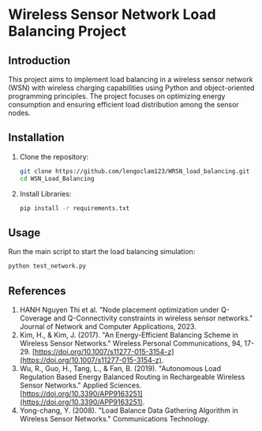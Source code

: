 

# Wireless Sensor Network Load Balancing Project

## Introduction

This project aims to implement load balancing in a wireless sensor network (WSN) with wireless charging capabilities using Python and object-oriented programming principles. The project focuses on optimizing energy consumption and ensuring efficient load distribution among the sensor nodes.

## Installation

1. Clone the repository:
    ```sh
    git clone https://github.com/lengoclam123/WRSN_load_balancing.git
    cd WSN_Load_Balancing
    ```

2. Install Libraries:
    ```sh
    pip install -r requirements.txt
    ```

## Usage 

Run the main script to start the load balancing simulation:
   ```sh
   python test_network.py
   ```

## References

1. HANH Nguyen Thi et al. "Node placement optimization under Q-Coverage and Q-Connectivity constraints in wireless sensor networks." Journal of Network and Computer Applications, 2023.
2. Kim, H., & Kim, J. (2017). "An Energy-Efficient Balancing Scheme in Wireless Sensor Networks." Wireless Personal Communications, 94, 17-29. [https://doi.org/10.1007/s11277-015-3154-z](https://doi.org/10.1007/s11277-015-3154-z).
3. Wu, R., Guo, H., Tang, L., & Fan, B. (2019). "Autonomous Load Regulation Based Energy Balanced Routing in Rechargeable Wireless Sensor Networks." Applied Sciences. [https://doi.org/10.3390/APP9163251](https://doi.org/10.3390/APP9163251).
4. Yong-chang, Y. (2008). "Load Balance Data Gathering Algorithm in Wireless Sensor Networks." Communications Technology.

